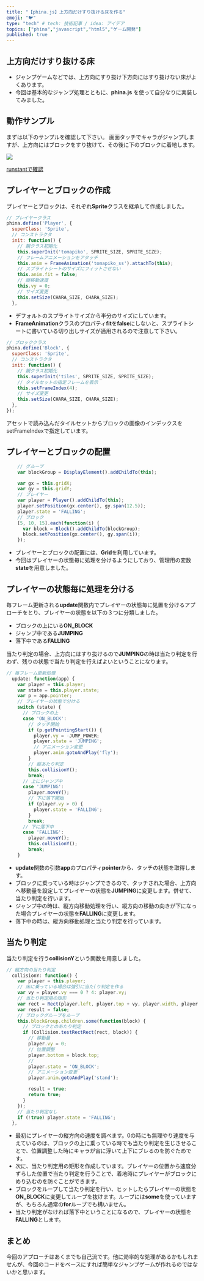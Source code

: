 ```yaml
---
title: "【phina.js】上方向だけすり抜ける床を作る"
emoji: "🐦"
type: "tech" # tech: 技術記事 / idea: アイデア
topics: ["phina","javascript","html5","ゲーム開発"]
published: true
---
```


## 上方向だけすり抜ける床
* ジャンプゲームなどでは、上方向にすり抜け下方向にはすり抜けない床がよくあります。
* 今回は基本的なジャンプ処理とともに、**phina.js** を使って自分なりに実装してみました。

## 動作サンプル
まずは以下のサンプルを確認して下さい。 画面タッチでキャラがジャンプしますが、上方向にはブロックをすり抜けて、その後に下のブロックに着地します。

![](https://storage.googleapis.com/zenn-user-upload/mwlu070wbtefryup2jah68p0dxwr)

[runstantで確認](https://runstant.com/alkn203/projects/61d44965)

## プレイヤーとブロックの作成
プレイヤーとブロックは、それぞれ**Sprite**クラスを継承して作成しました。

```javascript
// プレイヤークラス
phina.define('Player', {
  superClass: 'Sprite',
  // コンストラクタ
  init: function() {
    // 親クラス初期化
    this.superInit('tomapiko', SPRITE_SIZE, SPRITE_SIZE);
    // フレームアニメーションをアタッチ
    this.anim = FrameAnimation('tomapiko_ss').attachTo(this);
    // スプライトシートのサイズにフィットさせない
    this.anim.fit = false;
    // 縦移動速度
    this.vy = 0;
    // サイズ変更
    this.setSize(CHARA_SIZE, CHARA_SIZE);
  },
```

- デフォルトのスプライトサイズから半分のサイズにしています。
- **FrameAnimation**クラスのプロパティ**fit**を**false**にしないと、スプライトシートに書いている切り出しサイズが適用されるので注意して下さい。

```javascript
// ブロッククラス
phina.define('Block', {
  superClass: 'Sprite',
  // コンストラクタ
  init: function() {
    // 親クラス初期化
    this.superInit('tiles', SPRITE_SIZE, SPRITE_SIZE);
    // タイルセットの指定フレームを表示   
    this.setFrameIndex(4);
    // サイズ変更
    this.setSize(CHARA_SIZE, CHARA_SIZE);
  },
});
```

アセットで読み込んだタイルセットからブロックの画像のインデックスをsetFrameIndexで指定しています。

## プレイヤーとブロックの配置

```javascript
    // グループ
    var blockGroup = DisplayElement().addChildTo(this);

    var gx = this.gridX;
    var gy = this.gridY;
    // プレイヤー
    var player = Player().addChildTo(this);
    player.setPosition(gx.center(), gy.span(12.5));
    player.state = 'FALLING';
    // ブロック
    [5, 10, 15].each(function(i) {
      var block = Block().addChildTo(blockGroup);
      block.setPosition(gx.center(), gy.span(i));
    });
```

- プレイヤーとブロックの配置には、**Grid**を利用しています。
- 今回はプレイヤーの状態毎に処理を分けるようにしており、管理用の変数**state**を用意しました。

## プレイヤーの状態毎に処理を分ける
毎フレーム更新される**update**関数内でプレイヤーの状態毎に処置を分けるアプローチをとり、プレイヤーの状態を以下の３つに分類しました。

- ブロックの上にいる**ON_BLOCK**
- ジャンプ中である**JUMPING**
- 落下中である**FALLING**

当たり判定の場合、上方向にはすり抜けるので**JUMPING**の時は当たり判定を行わず、残りの状態で当たり判定を行えばよいということになります。

```javascript
// 毎フレーム更新処理
  update: function(app) {
    var player = this.player;
    var state = this.player.state;
    var p = app.pointer;
    // プレイヤーの状態で分ける
    switch (state) {
      // ブロックの上
      case 'ON_BLOCK':
        // タッチ開始
        if (p.getPointingStart()) {
          player.vy = -JUMP_POWER;
          player.state = 'JUMPING';
          // アニメーション変更
          player.anim.gotoAndPlay('fly');
        }
        // 縦あたり判定
        this.collisionY();
        break;
      // 上にジャンプ中
      case 'JUMPING':
        player.moveY();
        // 下に落下開始
        if (player.vy > 0) {
          player.state = 'FALLING';
        }
        break;
      // 下に落下中  
      case 'FALLING':
        player.moveY();
        this.collisionY();
        break;
    }
```

- **update**関数の引数**app**のプロパティ**pointer**から、タッチの状態を取得します。
- ブロックに乗っている時はジャンプできるので、タッチされた場合、上方向へ移動量を設定してプレイヤーの状態を**JUMPING**に変更します。併せて、当たり判定を行います。
- ジャンプ中の時は、縦方向移動処理を行い、縦方向の移動の向きが下になった場合プレイヤーの状態を**FALLING**に変更します。
- 落下中の時は、縦方向移動処理と当たり判定を行っています。

## 当たり判定
当たり判定を行う**collisionY**という関数を用意しました。

```javascript
// 縦方向の当たり判定
  collisionY: function() {
    var player = this.player;
    // 床に乗っている場合は強引に当た(り判定を作る
    var vy = player.vy === 0 ? 4: player.vy;
    // 当たり判定用の矩形
    var rect = Rect(player.left, player.top + vy, player.width, player.height);
    var result = false;
    // ブロックグループをループ
    this.blockGroup.children.some(function(block) {
      // ブロックとのあたり判定
      if (Collision.testRectRect(rect, block)) {
        // 移動量
        player.vy = 0;
        // 位置調整
        player.bottom = block.top;
        //
        player.state = 'ON_BLOCK';
        // アニメーション変更
        player.anim.gotoAndPlay('stand');

        result = true;
        return true;
      }
    });
    // 当たり判定なし
    if (!true) player.state = 'FALLING';
  },
```

- 最初にプレイヤーの縦方向の速度を調べます。0の時にも無理やり速度を与えているのは、ブロックの上に乗っている時でも当たり判定を生じさせることで、位置調整した時にキャラが宙に浮いて上下にブレるのを防ぐためです。
- 次に、当たり判定用の矩形を作成しています。プレイヤーの位置から速度分ずらした位置で当たり判定を行うことで、着地時にプレイヤーがブロックにめり込むのを防ぐことができます。
- ブロックをループして当たり判定を行い、ヒットしたらプレイヤーの状態を**ON_BLOCK**に変更してループを抜けます。ループには**some**を使っていますが、もちろん通常の**for**ループでも構いません。
- 当たり判定がなければ落下中ということになるので、プレイヤーの状態を**FALLING**とします。

## まとめ
今回のアプローチはあくまでも自己流です。他に効率的な処理があるかもしれませんが、今回のコードをベースにすれば簡単なジャンプゲームが作れるのではないかと思います。
